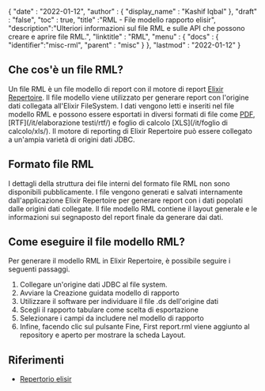 {
  "date" : "2022-01-12",
  "author" : {
    "display_name" : "Kashif Iqbal"
},
  "draft" : "false",
  "toc" : true,
  "title" :"RML - File modello rapporto elisir",
  "description":"Ulteriori informazioni sul file RML e sulle API che possono creare e aprire file RML.",
  "linktitle" : "RML",
  "menu" : {
    "docs" : {
      "identifier":"misc-rml",
      "parent" : "misc"
}
},
  "lastmod" : "2022-01-12"
}

## Che cos'è un file RML?

Un file RML è un file modello di report con il motore di report [Elixir Repertoire](https://elixirtech.com/repertoire-2/). Il file modello viene utilizzato per generare report con l'origine dati collegata all'Elixir FileSystem. I dati vengono letti e inseriti nel file modello RML e possono essere esportati in diversi formati di file come [PDF](/it/pdf/), [RTF](/it/elaborazione testi/rtf/) e foglio di calcolo [XLS](/it/foglio di calcolo/xls/). Il motore di reporting di Elixir Repertoire può essere collegato a un'ampia varietà di origini dati JDBC.

## Formato file RML

I dettagli della struttura dei file interni del formato file RML non sono disponibili pubblicamente. I file vengono generati e salvati internamente dall'applicazione Elixir Repertoire per generare report con i dati popolati dalle origini dati collegate. Il file modello RML contiene il layout generale e le informazioni sui segnaposto del report finale da generare dai dati.

## Come eseguire il file modello RML?

Per generare il modello RML in Elixir Repertoire, è possibile seguire i seguenti passaggi.

1. Collegare un'origine dati JDBC al file system.
1. Avviare la Creazione guidata modello di rapporto
1. Utilizzare il software per individuare il file .ds dell'origine dati
1. Scegli il rapporto tabulare come scelta di esportazione
1. Selezionare i campi da includere nel modello di rapporto
1. Infine, facendo clic sul pulsante Fine, First report.rml viene aggiunto al repository e aperto per mostrare la scheda Layout.

## Riferimenti

* [Repertorio elisir](https://elixirtech.com/repertoire-2/)

